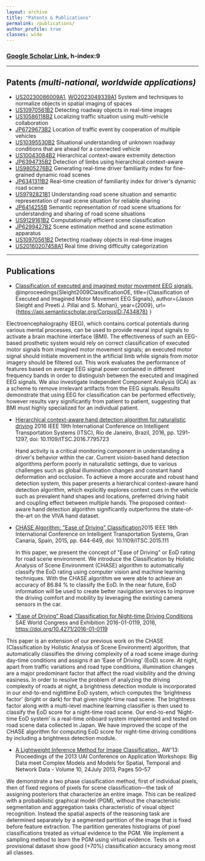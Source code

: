 ```yaml
---
layout: archive
title: "Patents & Publications"
permalink: /publications/
author_profile: true
classes: wide
---
```


### [Google Scholar Link](https://scholar.google.com/citations?user=64ngaD4AAAAJ&hl=en), h-index:9


---
Patents _(multi-national, worldwide applications)_
---

* [US20230086009A1](https://patents.google.com/patent/US20230086009A1), [WO2023049339A1](https://patents.google.com/patent/WO2023049339A1) System and techniques to normalize objects in spatial imaging of spaces
* [US10970561B2](https://patents.google.com/patent/US10970561B2) Detecting roadway objects in real-time images
* [US10586118B2](https://patents.google.com/patent/US10586118B2) Localizing traffic situation using multi-vehicle collaboration
* [JP6729673B2](https://patents.google.com/patent/JP6729673B2) Location of traffic event by cooperation of multiple vehicles
* [US10395530B2](https://patents.google.com/patent/US10395530B2) Situational understanding of unknown roadway conditions that are ahead for a connected vehicle
* [US10043084B2](https://patents.google.com/patent/US10043084B2) Hierarchical context-aware extremity detection
* [JP6394735B2](https://patents.google.com/patent/JP6394735B2) Detection of limbs using hierarchical context-aware
* [US9805276B2](https://patents.google.com/patent/US9805276B2) Generating real-time driver familiarity index for fine-grained dynamic road scenes
* [JP6341311B2](https://patents.google.com/patent/JP6341311B2) Real-time creation of familiarity index for driver's dynamic road scene
* [US9792821B1](https://patents.google.com/patent/US9792821B1) Understanding road scene situation and semantic representation of road scene situation for reliable sharing
* [JP6414255B](https://patents.google.com/patent/JP6414255B2) Semantic representation of road scene situations for understanding and sharing of road scene situations
* [US9129161B2](https://patents.google.com/patent/US9129161B2) Computationally efficient scene classification
* [JP6299427B2](https://patents.google.com/patent/JP6299427B2) Scene estimation method and scene estimation apparatus
* [US10970561B2](https://patents.google.com/patent/US10970561B2) Detecting roadway objects in real-time images
* [US20160207458A1](https://patents.google.com/patent/US20160207458A1) Real time driving difficulty categorization


---
Publications
---

* [Classification of executed and imagined motor movement EEG signals](https://www.semanticscholar.org/paper/Classification-of-Executed-and-Imagined-Motor-EEG-Sleight-Pillai/8a9d0ee78265cee260f1072f81f7819e0f752519), @inproceedings{Sleight2009ClassificationOE,
  title={Classification of Executed and Imagined Motor Movement EEG Signals},
  author={Jason Sleight and Preeti J. Pillai and S. Mohan},
  year={2009},
  url={https://api.semanticscholar.org/CorpusID:7434878}
}

Electroencephalography (EEG), which contains cortical potentials during various mental processes, can be used to provide neural input signals to activate a brain machine interface (BMI). The effectiveness of such an EEG-based prosthetic system would rely on correct classification of executed motor signals from imagined motor movement signals; an executed motor signal should initiate movement in the artificial limb while signals from motor imagery should be filtered out. This work evaluates the performance of features based on average EEG signal power contained in different frequency bands in order to distinguish between the executed and imagined EEG signals. We also investigate Independent Component Analysis (ICA) as a scheme to remove irrelevant artifacts from the EEG signals. Results demonstrate that using EEG for classification can be performed effectively; however results vary significantly from patient to patient, suggesting that BMI must highly specialized for an individual patient.



* [Hierarchical context-aware hand detection algorithm for naturalistic driving](https://ieeexplore.ieee.org/document/7795723) 2016 IEEE 19th International Conference on Intelligent Transportation Systems (ITSC), Rio de Janeiro, Brazil, 2016, pp. 1291-1297, doi: 10.1109/ITSC.2016.7795723

  
  Hand activity is a critical monitoring component in understanding a driver's behavior within the car. Current vision-based hand detection algorithms perform poorly in naturalistic settings, due to various challenges such as global illumination changes and constant hand deformation and occlusion. To achieve a more accurate and robust hand detection system, this paper presents a hierarchical context-aware hand detection algorithm, which explicitly explores context cues in the vehicle such as prevalent hand shapes and locations, preferred driving habit and coupling effect between multiple hands. The proposed context-aware hand detection algorithm significantly outperforms the state-of-the-art on the VIVA hand dataset.


* [CHASE Algorithm: "Ease of Driving" Classification](https://ieeexplore.ieee.org/abstract/document/7313203)2015 IEEE 18th International Conference on Intelligent Transportation Systems, Gran Canaria, Spain, 2015, pp. 644-649, doi: 10.1109/ITSC.2015.111

  
  In this paper, we present the concept of "Ease of Driving" or EoD rating for road scene environment. We introduce the Classification by Holistic Analysis of Scene Environment (CHASE) algorithm to automatically classify the EoD rating using computer vision and machine learning techniques. With the CHASE algorithm we were able to achieve an accuracy of 86.84 % to classify the EoD. In the near future, EoD information will be used to create better navigation services to improve the driving comfort and mobility by leveraging the existing camera sensors in the car.
 
* [“Ease of Driving” Road Classification for Night-time Driving Conditions](https://www.sae.org/publications/technical-papers/content/2016-01-0119/) SAE World Congress and Exhibition 2016-01-0119, 2016, https://doi.org/10.4271/2016-01-0119

This paper is an extension of our previous work on the CHASE (Classification by Holistic Analysis of Scene Environment) algorithm, that automatically classifies the driving complexity of a road scene image during day-time conditions and assigns it an ‘Ease of Driving’ (EoD) score. At night, apart from traffic variations and road type conditions, illumination changes are a major predominant factor that affect the road visibility and the driving easiness. In order to resolve the problem of analyzing the driving complexity of roads at night, a brightness detection module is incorporated in our end-to-end nighttime EoD system, which computes the ‘brightness factor’ (bright or dark) for that given night-time road scene. The brightness factor along with a multi-level machine learning classifier is then used to classify the EoD score for a night-time road scene. Our end-to-end ‘Night-time EoD system’ is a real-time onboard system implemented and tested on road scene data collected in Japan. We have improved the scope of the CHASE algorithm for computing EoD score for night-time driving conditions by including a brightness detection module.

* [A Lightweight Inference Method for Image Classification.](https://dl.acm.org/doi/10.5555/3020285.3020294), AW'13: Proceedings of the 2013 UAI Conference on Application Workshops: Big Data meet Complex Models and Models for Spatial, Temporal and Network Data - Volume 10, 24July 2013, Pages 50–57

We demonstrate a two phase classification method, first of individual pixels,
then of fixed regions of pixels for scene
classification—the task of assigning posteriors that characterize an entire image. This
can be realized with a probabilistic graphical
model (PGM), without the characteristic segmentation and aggregation tasks characteristic of visual object recognition. Instead the
spatial aspects of the reasoning task are determined separately by a segmented partition
of the image that is fixed before feature extraction. The partition generates histograms
of pixel classifications treated as virtual evidence to the PGM. We implement a sampling
method to learn the PGM using virtual evidence. Tests on a provisional dataset show
good (+70%) classification accuracy among
most all classes.
